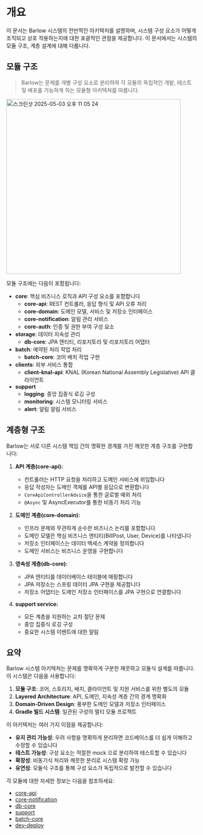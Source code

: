 # 개요

이 문서는 Barlow 시스템의 전반적인 아키텍처를 설명하며, 시스템 구성 요소가 어떻게 조직되고 상호 작용하는지에 대한 포괄적인 관점을 제공합니다. 이 문서에서는 시스템의 모듈 구조, 계층 설계에 대해 다룹니다.

## 모듈 구조

> Barlow는 문제를 개별 구성 요소로 분리하여 각 모듈의 독립적인 개발, 테스트 및 배포를 가능하게 하는 모듈형 아키텍처를 따릅니다.

<img width="460" alt="스크린샷 2025-05-03 오후 11 05 24" src="https://github.com/user-attachments/assets/4f754265-1536-4809-bece-61c00963c413" />

모듈 구조에는 다음이 포함됩니다:

- **core**: 핵심 비즈니스 로직과 API 구성 요소를 포함합니다
    - **core-api**: REST 컨트롤러, 응답 형식 및 API 오류 처리
    - **core-domain**: 도메인 모델, 서비스 및 저장소 인터페이스
    - **core-notification**: 알림 관리 서비스
    - **core-auth**: 인증 및 권한 부여 구성 요소
- **storage**: 데이터 지속성 관리
    - **db-core**: JPA 엔티티, 리포지토리 및 리포지토리 어댑터
- **batch**: 예약된 처리 작업 처리
    - **batch-core**: 코어 배치 작업 구현
- **clients**: 외부 서비스 통합
    - **client-knal-api**: KNAL (Korean National Assembly Legislative) API 클라이언트
- **support**
    - **logging**: 중앙 집중식 로깅 구성
    - **monitoring**: 시스템 모니터링 서비스
    - **alert**: 알림 알림 서비스

## 계층형 구조

Barlow는 서로 다른 시스템 책임 간의 명확한 경계를 가진 깨끗한 계층 구조를 구현합니다:

1. **API 계층(core-api):**
    - 컨트롤러는 HTTP 요청을 처리하고 도메인 서비스에 위임합니다
    - 응답 작성자는 도메인 객체를 API별 응답으로 변환합니다
    - `CoreApiControllerAdvice`을 통한 글로벌 예외 처리
    - `@Async` 및 AsyncExecutor를 통한 비동기 처리 기능

2. **도메인 계층(core-domain):**
    - 인프라 문제와 무관하게 순수한 비즈니스 논리를 포함합니다
    - 도메인 모델은 핵심 비즈니스 엔티티(BillPost, User, Device)를 나타냅니다
    - 저장소 인터페이스는 데이터 액세스 계약을 정의합니다
    - 도메인 서비스는 비즈니스 운영을 구현합니다

3. **영속성 계층(db-core):**
    - JPA 엔티티를 데이터베이스 테이블에 매핑합니다
    - JPA 저장소는 스프링 데이터 JPA 구현을 제공합니다
    - 저장소 어댑터는 도메인 저장소 인터페이스를 JPA 구현으로 연결합니다

4. **support service:**
    - 모든 계층을 지원하는 교차 절단 문제
    - 중앙 집중식 로깅 구성
    - 중요한 시스템 이벤트에 대한 알림

## 요약

Barlow 시스템 아키텍처는 문제를 명확하게 구분한 깨끗하고 모듈식 설계를 따릅니다. 이 시스템은 다음을 사용합니다:

1. **모듈 구조**: 코어, 스토리지, 배치, 클라이언트 및 지원 서비스를 위한 별도의 모듈
2. **Layered Architecture**: API, 도메인, 지속성 계층 간의 경계 명확화
3. **Domain-Driven Design**: 풍부한 도메인 모델과 저장소 인터페이스
4. **Gradle 빌드 시스템**: 일관된 구성의 멀티 모듈 프로젝트

이 아키텍처는 여러 가지 이점을 제공합니다:

- **유지 관리 가능성**: 우려 사항을 명확하게 분리하면 코드베이스를 더 쉽게 이해하고 수정할 수 있습니다
- **테스트 가능성**: 구성 요소는 적절한 mock 으로 분리하여 테스트할 수 있습니다
- **확장성**: 비동기식 처리와 깨끗한 분리로 시스템 확장 가능
- **유연성**: 모듈식 구조를 통해 구성 요소가 독립적으로 발전할 수 있습니다


각 모듈에 대한 자세한 정보는 다음을 참조하세요:

- [core-api](https://github.com/ogongchill/barlow/tree/develop/core/core-api)
- [core-notification](https://github.com/ogongchill/barlow/tree/develop/core/core-notification)
- [db-core](https://github.com/ogongchill/barlow/tree/develop/storage/db-core)
- [support](https://github.com/ogongchill/barlow/tree/develop/support)
- [batch-core](https://github.com/ogongchill/barlow/tree/develop/batch/batch-core)
- [dev-deploy](https://github.com/ogongchill/barlow/blob/develop/DEV-DEPLOY.md)
